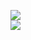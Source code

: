 [![](https://img.shields.io/badge/Made%20With-Github%20Spray-lightgrey.svg?style=for-the-badge&logo=github)](https://github.com/Annihil/github-spray#9327)  
[![](https://i.imgur.com/2DrTn0Z.gif)](https://github.com/Annihil/github-spray)